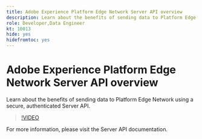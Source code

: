 ```yaml
---
title: Adobe Experience Platform Edge Network Server API overview
description: Learn about the benefits of sending data to Platform Edge Network using a secure, authenticated Server API.
role: Developer,Data Engineer
kt: 10013
hide: yes
hidefromtoc: yes
---
```

# Adobe Experience Platform Edge Network Server API overview

Learn about the benefits of sending data to Platform Edge Network using a secure, authenticated Server API. 

>[!VIDEO](https://video.tv.adobe.com/v/341448?quality=12&learn=on)

For more information, please visit the Server API documentation.
